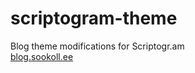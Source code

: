 scriptogram-theme
=================

Blog theme modifications for Scriptogr.am  
[blog.sookoll.ee](http://blog.sookoll.ee)
